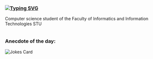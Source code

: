 ### [![Typing SVG](https://readme-typing-svg.herokuapp.com?font=Fira+Code&size=40&pause=1000&random=false&width=435&lines=Hi%2C+I'm+Anton+%F0%9F%91%8B)](https://git.io/typing-svg)
Computer science student of the Faculty of Informatics and Information Technologies STU
#
### Anecdote of the day:
![Jokes Card](https://readme-jokes.vercel.app/api)
